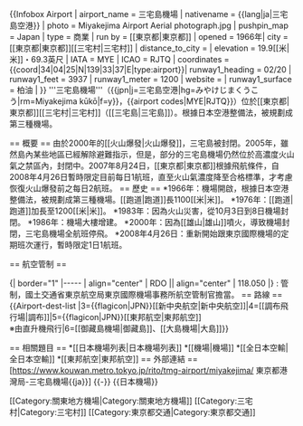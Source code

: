 {{Infobox Airport |
 airport_name = 三宅島機場 |
 nativename = {{lang|ja|三宅島空港}} |
 photo = Miyakejima Airport Aerial photograph.jpg |
 pushpin_map = Japan |
 type = 商業 |
 run by = [[東京都|東京都]] |
 opened = 1966年|
 city = [[東京都|東京都]][[三宅村|三宅村]] |
 distance_to_city = |
 elevation = 19.9[[米|米]]・69.3英尺 |
 IATA = MYE |
 ICAO = RJTQ |
 coordinates ={{coord|34|04|25|N|139|33|37|E|type:airport}}|
 runway1_heading = 02/20 |
 runway1_feet = 3937 |
 runway1_meter = 1200 |
 website =  |
 runway1_surface = 柏油 |
}}
'''三宅島機場'''（{{jpn|j=三宅島空港|hg=みやけじまくうこう|rm=Miyakejima kūkō|f=y}}，{{airport codes|MYE|RJTQ}}）位於[[東京都|東京都]][[三宅村|三宅村]]（[[三宅島|三宅島]]）。根據日本空港整備法，被規劃成第三種機場。

== 概要 ==
由於2000年的[[火山爆發|火山爆發]]，三宅島被封閉。2005年，雖然島內某些地區已經解除避難指示，但是，部分的三宅島機場仍然位於高濃度火山氣之禁區內，封閉中。2007年8月24日，[[東京都|東京都]]根據飛航條件，自2008年4月26日暫時限定目前每日1航班，直至火山氣濃度降至合格標準，才考慮恢復火山爆發前之每日2航班。
== 歷史 ==
*1966年：機場開啟，根據日本空港整備法，被規劃成第三種機場。[[跑道|跑道]]長1100[[米|米]]。
*1976年：[[跑道|跑道]]加長至1200[[米|米]]。
*1983年：因為火山災害，從10月3日到8日機場封閉。
*1986年：機場大樓增建。
*2000年：因為[[雄山|雄山]]噴火，導致機場封閉，三宅島機場全航班停飛。
*2008年4月26日：重新開始跟東京國際機場的定期班次運行，暫時限定1日1航班。

== 航空管制 ==

{| border="1"
|-----
| align="center" | RDO || align="center" | 118.050
|}
: 管制，國土交通省東京航空局東京國際機場事務所航空管制官擔當。
== 路線 ==
{{Airport-dest-list
|3={{flagicon|JPN}}[[新中央航空|新中央航空]]|4=[[調布飛行場|調布]]|5={{flagicon|JPN}}[[東邦航空|東邦航空]]<br>※由直升機飛行|6=[[御藏島機場|御藏島]]、[[大島機場|大島]]}}

== 相關題目 ==
*[[日本機場列表|日本機場列表]]
*[[機場|機場]]
*[[全日本空輸|全日本空輸]]
*[[東邦航空|東邦航空]]
== 外部連結 ==
[https://www.kouwan.metro.tokyo.jp/rito/tmg-airport/miyakejima/ 東京都港灣局-三宅島機場{{ja}}]
{{-}}
{{日本機場}}

[[Category:關東地方機場|Category:關東地方機場]]
[[Category:三宅村|Category:三宅村]]
[[Category:東京都交通|Category:東京都交通]]